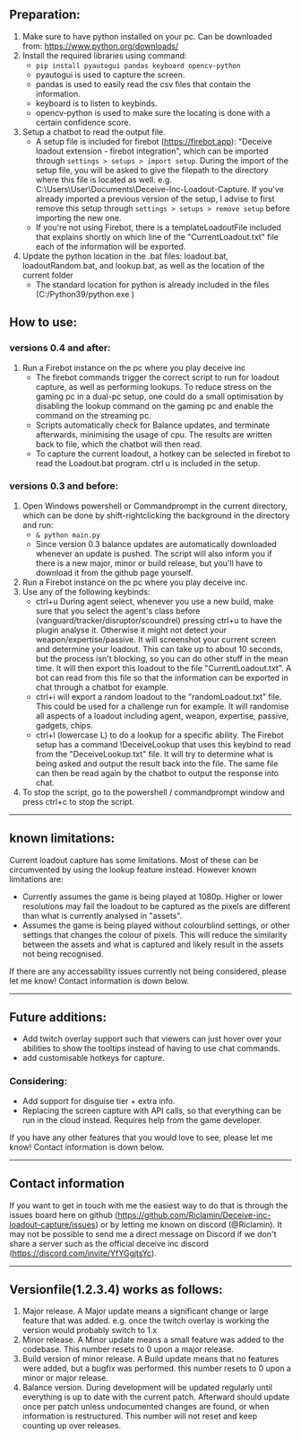 ## Preparation:
1. Make sure to have python installed on your pc. Can be downloaded from: https://www.python.org/downloads/
2. Install the required libraries using command:
    - `pip install pyautogui pandas keyboard opencv-python`
    - pyautogui is used to capture the screen.
    - pandas is used to easily read the csv files that contain the information.
    - keyboard is to listen to keybinds.
    - opencv-python is used to make sure the locating is done with a certain confidence score.
3. Setup a chatbot to read the output file. 
    - A setup file is included for firebot (https://firebot.app): "Deceive loadout extension - firebot integration", which can be imported through `settings > setups > import setup`. During the import of the setup file, you will be asked to give the filepath to the directory where this file is located as well. e.g. C:\Users\User\Documents\Deceive-Inc-Loadout-Capture. If you've already imported a previous version of the setup, I advise to first remove this setup through `settings > setups > remove setup` before importing the new one. 
    - If you're not using Firebot, there is a templateLoadoutFile included that explains shortly on which line of the "CurrentLoadout.txt" file each of the information will be exported.
4. Update the python location in the .bat files: loadout.bat, loadoutRandom.bat, and lookup.bat, as well as the location of the current folder
    - The standard location for python is already included in the files (C:/Python39/python.exe )

## How to use:
### versions 0.4 and after:
1. Run a Firebot instance on the pc where you play deceive inc
    - The firebot commands trigger the correct script to run for loadout capture, as well as performing lookups. To reduce stress on the gaming pc in a dual-pc setup, one could do a small optimisation by disabling the lookup command on the gaming pc and enable the command on the streaming pc. 
    - Scripts automatically check for Balance updates, and terminate afterwards, minimising the usage of cpu. The results are written back to file, which the chatbot will then read. 
    - To capture the current loadout, a hotkey can be selected in firebot to read the Loadout.bat program. ctrl u is included in the setup. 


### versions 0.3 and before:
1. Open Windows powershell or Commandprompt in the current directory, which can be done by shift-rightclicking the background in the directory and run:
    - `& python main.py`
    - Since version 0.3 balance updates are automatically downloaded whenever an update is pushed. The script will also inform you if there is a new major, minor or build release, but you'll have to download it from the github page yourself.
2. Run a Firebot instance on the pc where you play deceive inc. 
3. Use any of the following keybinds:
    - ctrl+u During agent select, whenever you use a new build, make sure that you select the agent's class before (vanguard/tracker/disruptor/scoundrel) pressing ctrl+u to have the plugin analyse it. Otherwise it might not detect your weapon/expertise/passive. It will screenshot your current screen and determine your loadout. This can take up to about 10 seconds, but the process isn't blocking, so you can do other stuff in the mean time. It will then export this loadout to the file "CurrentLoadout.txt". A bot can read from this file so that the information can be exported in chat through a chatbot for example.
    - ctrl+i will export a random loadout to the "randomLoadout.txt" file. This could be used for a challenge run for example. It will randomise all aspects of a loadout including agent, weapon, expertise, passive, gadgets, chips. 
    - ctrl+l (lowercase L) to do a lookup for a specific ability. The Firebot setup has a command !DeceiveLookup that uses this keybind to read from the "DeceiveLookup.txt" file. It will try to determine what is being asked and output the result back into the file. The same file can then be read again by the chatbot to output the response into chat. 
4. To stop the script, go to the powershell / commandprompt window and press ctrl+c to stop the script.

___

## known limitations:
Current loadout capture has some limitations. Most of these can be circumvented by using the lookup feature instead. However known limitations are:
- Currently assumes the game is being played at 1080p. Higher or lower resolutions may fail the loadout to be captured as the pixels are different than what is currently analysed in "assets".
- Assumes the game is being played without colourblind settings, or other settings that changes the colour of pixels. This will reduce the similarity between the assets and what is captured and likely result in the assets not being recognised. 

If there are any accessability issues currently not being considered, please let me know! Contact information is down below.

___

## Future additions:
- Add twitch overlay support such that viewers can just hover over your abilities to show the tooltips instead of having to use chat commands.
- add customisable hotkeys for capture.

### Considering:
- Add support for disguise tier + extra info. 
- Replacing the screen capture with API calls, so that everything can be run in the cloud instead. Requires help from the game developer. 

If you have any other features that you would love to see, please let me know! Contact information is down below.
___

## Contact information
If you want to get in touch with me the easiest way to do that is through the issues board here on github (https://github.com/Riclamin/Deceive-inc-loadout-capture/issues) or by letting me known on discord (@Riclamin). It may not be possible to send me a direct message on Discord if we don't share a server such as the official deceive inc discord (https://discord.com/invite/YfYGgjtsYc). 

___

## Versionfile(1.2.3.4) works as follows: 
1. Major release. A Major update means a significant change or large feature that was added. e.g. once the twitch overlay is working the version would probably switch to 1.x
2. Minor release. A Minor update means a small feature was added to the codebase. This number resets to 0 upon a major release.
3. Build version of minor release. A Build update means that no features were added, but a bugfix was performed. this number resets to 0 upon a minor or major release.
4. Balance version. During development will be updated regularly until everything is up to date with the current patch. Afterward should update once per patch unless undocumented changes are found, or when information is restructured. This number will not reset and keep counting up over releases.
